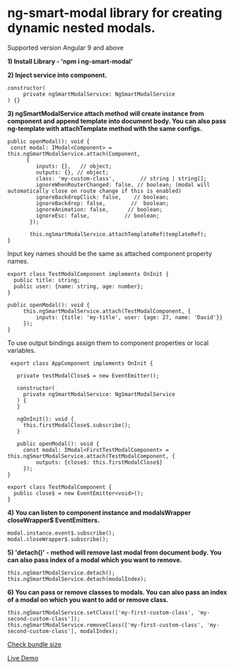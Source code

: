 # ng-smart-modal library for creating dynamic nested modals.
Supported version Angular 9 and above

**1) Install Library - 'npm i ng-smart-modal'**

**2) Inject service into component.**

    constructor(
         private ngSmartModalService: NgSmartModalService
    ) {}

**3) ngSmartModalService attach method will create instance from component and append template into document body.
     You can also pass ng-template with attachTemplate method with the same configs.**

    public openModal(): void { 
     const modal: IModal<Component> = this.ngSmartModalService.attach(Component,
          {
             inputs: {},   // object;
             outputs: {}, // object;
             class: 'my-custom-class',        // string | string[];
             ignoreWhenRouterChanged: false, // boolean; (modal will automatically close on route change if this is enabled)
             ignoreBackdropClick: false,    // boolean;
             ignoreBackdrop: false,        //  boolean;
             ignoreAnimation: false,      // boolean;
             ignoreEsc: false,           // boolean;
           });
           
           this.ngSmartModalService.attachTemplateRef(templateRef);
    }
    
Input key names should be the same as attached component property names.

    export class TestModalComponent implements OnInit {
      public title: string;
      public user: {name: string, age: number};
    }
    
    public openModal(): void { 
         this.ngSmartModalService.attach(TestModalComponent, {
             inputs: {title: 'my-title', user: {age: 27, name: 'David'}}
         });
    }
    
To use output bindings assign them to component properties or local variables.

     export class AppComponent implements OnInit {
    
       private testModalClose$ = new EventEmitter();
     
       constructor(
         private ngSmartModalService: NgSmartModalService
       ) {
       }
     
       ngOnInit(): void {
         this.firstModalClose$.subscribe();
       }
     
       public openModal(): void {
         const modal: IModal<FirstTestModalComponent> = this.ngSmartModalService.attach(TestModalComponent, {
             outputs: {close$: this.firstModalClose$}
         });
    }

    export class TestModalComponent {
      public close$ = new EventEmitter<void>();
    }

**4) You can listen to component instance and  modalsWrapper closeWrapper$ EventEmitters.**

    modal.instance.event$.subscribe();
    modal.closeWrapper$.subscribe();

**5) 'detach()' - method will remove last modal from document body. You can also pass index of a modal which you want to remove.**

    this.ngSmartModalService.detach();
    this.ngSmartModalService.detach(modalIndex);
    
**6) You can pass or remove classes to modals. You can also pass an index of a modal on which you want to add or remove class.**

    this.ngSmartModalService.setClass(['my-first-custom-class', 'my-second-custom-class']);
    this.ngSmartModalService.removeClass(['my-first-custom-class', 'my-second-custom-class'], modalIndex);

[Check bundle size](https://bundlephobia.com/result?p=ng-smart-modal@0.0.6)

[Live Demo](https://ng-smart-modal.stackblitz.io)
